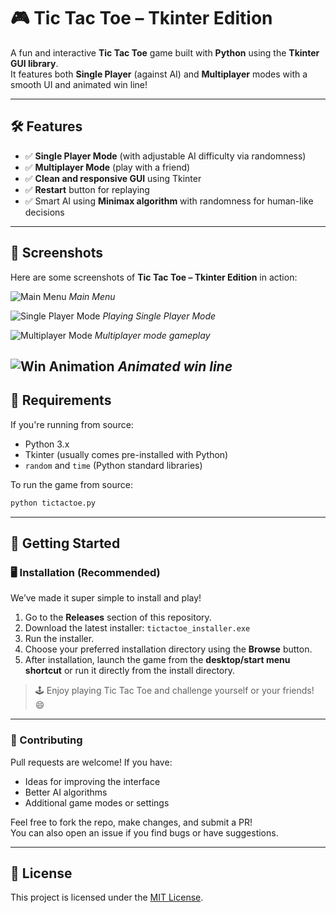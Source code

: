 # 🎮 Tic Tac Toe – Tkinter Edition

A fun and interactive **Tic Tac Toe** game built with **Python** using the **Tkinter GUI library**.  
It features both **Single Player** (against AI) and **Multiplayer** modes with a smooth UI and animated win line!

---

## 🛠 Features

- ✅ **Single Player Mode** (with adjustable AI difficulty via randomness)
- ✅ **Multiplayer Mode** (play with a friend)
- ✅ **Clean and responsive GUI** using Tkinter
- ✅ **Restart** button for replaying
- ✅ Smart AI using **Minimax algorithm** with randomness for human-like decisions

---

## 📸 Screenshots
Here are some screenshots of **Tic Tac Toe – Tkinter Edition** in action:

![Main Menu](path/to/screenshot-main-menu.png)
*Main Menu*

![Single Player Mode](path/to/screenshot-single-player.png)
*Playing Single Player Mode*

![Multiplayer Mode](path/to/screenshot-multiplayer.png)
*Multiplayer mode gameplay*

![Win Animation](path/to/screenshot-win-animation.gif)
*Animated win line*
---

## 🧪 Requirements

If you're running from source:

- Python 3.x
- Tkinter (usually comes pre-installed with Python)
- `random` and `time` (Python standard libraries)

To run the game from source:

```bash
python tictactoe.py
```

---

## 🚀 Getting Started

### 🖥️ Installation (Recommended)

We’ve made it super simple to install and play!

1. Go to the **Releases** section of this repository.
2. Download the latest installer: `tictactoe_installer.exe`
3. Run the installer.
4. Choose your preferred installation directory using the **Browse** button.
5. After installation, launch the game from the **desktop/start menu shortcut** or run it directly from the install directory.

> 🕹️ Enjoy playing Tic Tac Toe and challenge yourself or your friends! 😄

---

### 🤝 Contributing

Pull requests are welcome! If you have:

- Ideas for improving the interface
- Better AI algorithms
- Additional game modes or settings

Feel free to fork the repo, make changes, and submit a PR!  
You can also open an issue if you find bugs or have suggestions.

---

## 📜 License

This project is licensed under the [MIT License](LICENSE).
